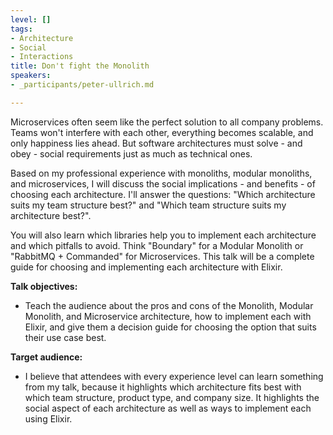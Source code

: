 ```yaml
---
level: []
tags:
- Architecture
- Social
- Interactions
title: Don't fight the Monolith
speakers:
- _participants/peter-ullrich.md

---
```

Microservices often seem like the perfect solution to all company problems. Teams won't interfere with each other, everything becomes scalable, and only happiness lies ahead. But software architectures must solve - and obey - social requirements just as much as technical ones.

Based on my professional experience with monoliths, modular monoliths, and microservices, I will discuss the social implications - and benefits - of choosing each architecture. I'll answer the questions: "Which architecture suits my team structure best?" and "Which team structure suits my architecture best?".

You will also learn which libraries help you to implement each architecture and which pitfalls to avoid. Think "Boundary" for a Modular Monolith or "RabbitMQ + Commanded" for Microservices. This talk will be a complete guide for choosing and implementing each architecture with Elixir.

**Talk objectives:**
* Teach the audience about the pros and cons of the Monolith, Modular Monolith, and Microservice architecture, how to implement each with Elixir, and give them a decision guide for choosing the option that suits their use case best.

**Target audience:**
* I believe that attendees with every experience level can learn something from my talk, because it highlights which architecture fits best with which team structure, product type, and company size. It highlights the social aspect of each architecture as well as ways to implement each using Elixir.